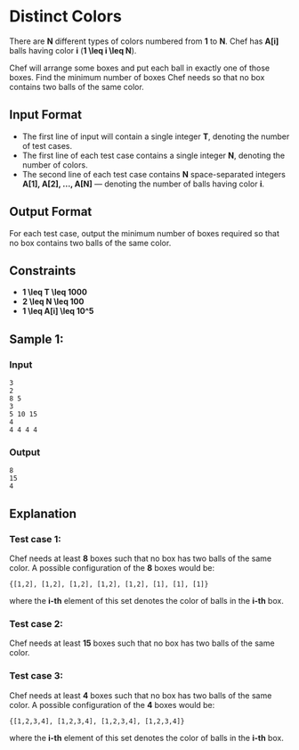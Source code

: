 # Distinct Colors

There are **N** different types of colors numbered from **1** to **N**. Chef has **A[i]** balls having color **i** (**1 \leq i \leq N**).

Chef will arrange some boxes and put each ball in exactly one of those boxes. Find the minimum number of boxes Chef needs so that no box contains two balls of the same color.

## Input Format
- The first line of input will contain a single integer **T**, denoting the number of test cases.
- The first line of each test case contains a single integer **N**, denoting the number of colors.
- The second line of each test case contains **N** space-separated integers **A[1], A[2], ..., A[N]** — denoting the number of balls having color **i**.

## Output Format
For each test case, output the minimum number of boxes required so that no box contains two balls of the same color.

## Constraints
- **1 \leq T \leq 1000**
- **2 \leq N \leq 100**
- **1 \leq A[i] \leq 10^5**

## Sample 1:
### Input
```
3
2
8 5
3
5 10 15
4
4 4 4 4
```
### Output
```
8
15
4
```

## Explanation
### Test case 1:
Chef needs at least **8** boxes such that no box has two balls of the same color. A possible configuration of the **8** boxes would be:
```
{[1,2], [1,2], [1,2], [1,2], [1,2], [1], [1], [1]}
```
where the **i-th** element of this set denotes the color of balls in the **i-th** box.

### Test case 2:
Chef needs at least **15** boxes such that no box has two balls of the same color.

### Test case 3:
Chef needs at least **4** boxes such that no box has two balls of the same color. A possible configuration of the **4** boxes would be:
```
{[1,2,3,4], [1,2,3,4], [1,2,3,4], [1,2,3,4]}
```
where the **i-th** element of this set denotes the color of balls in the **i-th** box.

